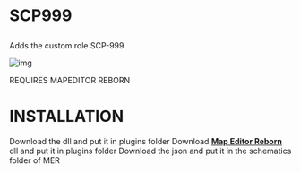 # <p>SCP999</p>
Adds the custom role SCP-999

   ![img](https://img.shields.io/github/downloads/AleRabo/SCP999/total.svg)


   REQUIRES MAPEDITOR REBORN


# INSTALLATION

Download the dll and put it in plugins folder
Download **[Map Editor Reborn]([https://github.com/Michal78900/MapEditorReborn])** dll and put it in plugins folder
Download the json and put it in the schematics folder of MER
